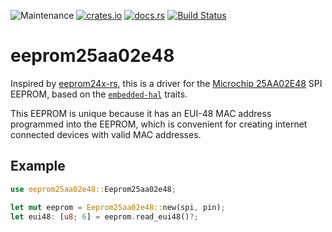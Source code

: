 ![Maintenance](https://img.shields.io/badge/maintenance-as--is-yellow.svg)
[![crates.io](https://img.shields.io/crates/v/eeprom25aa02e48.svg)](https://crates.io/crates/eeprom25aa02e48)
[![docs.rs](https://docs.rs/eeprom25aa02e48/badge.svg)](https://docs.rs/eeprom25aa02e48/)
[![Build Status](https://github.com/newAM/eeprom25aa02e48-rs/workflows/CI/badge.svg)](https://github.com/newAM/eeprom25aa02e48-rs/actions)

# eeprom25aa02e48

Inspired by [eeprom24x-rs], this is a driver for the [Microchip 25AA02E48]
SPI EEPROM, based on the [`embedded-hal`] traits.

This EEPROM is unique because it has an EUI-48 MAC address programmed into
the EEPROM, which is convenient for creating internet connected devices
with valid MAC addresses.

## Example

```rust
use eeprom25aa02e48::Eeprom25aa02e48;

let mut eeprom = Eeprom25aa02e48::new(spi, pin);
let eui48: [u8; 6] = eeprom.read_eui48()?;
```

[`embedded-hal`]: https://github.com/rust-embedded/embedded-hal
[eeprom24x-rs]: https://github.com/eldruin/eeprom24x-rs
[Microchip 25AA02E48]: http://ww1.microchip.com/downloads/en/DeviceDoc/25AA02E48-25AA02E64-2K-SPI-Bus-Serial-EEPROM-Data%20Sheet_DS20002123G.pdf
